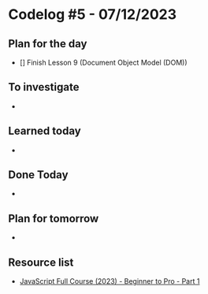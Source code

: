 # Codelog #5 - 07/12/2023



## Plan for the day
- [] Finish Lesson 9 (Document Object Model (DOM))
 


## To investigate
- 



## Learned today
- 


## Done Today
- 



## Plan for tomorrow
- 


## Resource list
- [JavaScript Full Course (2023) - Beginner to Pro - Part 1](https://www.youtube.com/watch?v=SBmSRK3feww&list=PLghkhsW32AScslc5-k7f9A7cOFJI6gZbv&index=9)
